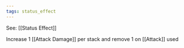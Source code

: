 ```yaml
---
tags: status_effect
---
```


See: [[Status Effect]]

Increase 1 [[Attack Damage]] per stack and remove 1 on [[Attack]] used
